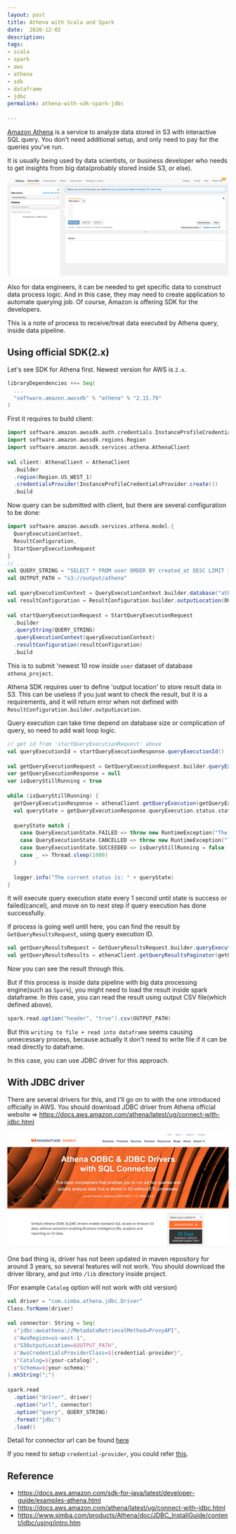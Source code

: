 ```yaml
---
layout: post
title: Athena with Scala and Spark
date:  2020-12-02
description: 
tags:
- scala
- spark
- aws
- athena
- sdk
- dataframe
- jdbc
permalink: athena-with-sdk-spark-jdbc

---
```


[Amazon Athena](https://aws.amazon.com/athena/) is a service to analyze data stored in S3 with interactive SQL query. You don't need additional setup, and only need to pay for the queries you've run.

It is usually being used by data scientists, or business developer who needs to get insights from big data(probably stored inside S3, or else).

![image](/assets/post_img/athena-with-sdk-spark-jdbc/athena-dashboard.png)

Also for data engineers, it can be needed to get specific data to construct data process logic. And in this case, they may need to create application to automate querying job. Of course, Amazon is offering SDK for the developers.

This is a note of process to receive/treat data executed by Athena query, inside data pipeline.


## Using official SDK(2.x)
Let's see SDK for Athena first. Newest version for AWS is `2.x`.

```scala
libraryDependencies ++= Seq(
  ...
  "software.amazon.awssdk" % "athena" % "2.15.79"
)
```

First it requires to build client:
```scala
import software.amazon.awssdk.auth.credentials.InstanceProfileCredentialsProvider
import software.amazon.awssdk.regions.Region
import software.amazon.awssdk.services.athena.AthenaClient

val client: AthenaClient = AthenaClient
  .builder
  .region(Region.US_WEST_1)
  .credentialsProvider(InstanceProfileCredentialsProvider.create())
  .build
```

Now query can be submitted with client, but there are several configuration to be done:
```scala
import software.amazon.awssdk.services.athena.model.{
  QueryExecutionContext, 
  ResultConfiguration, 
  StartQueryExecutionRequest
}
// ...
val QUERY_STRING = "SELECT * FROM user ORDER BY created_at DESC LIMIT 10"
val OUTPUT_PATH = "s3://output/athena"

val queryExecutionContext = QueryExecutionContext.builder.database("athena_project").build
val resultConfiguration = ResultConfiguration.builder.outputLocation(OUTPUT_PATH).build

val startQueryExecutionRequest = StartQueryExecutionRequest
  .builder
  .queryString(QUERY_STRING)
  .queryExecutionContext(queryExecutionContext)
  .resultConfiguration(resultConfiguration)
  .build

```

This is to submit 'newest 10 row inside `user` dataset of database `athena_project`.

Athena SDK requires user to define 'output location' to store result data in S3. This can be useless if you just want to check the result, but it is a requirements, and it will return error when not defined with `ResultConfiguration.builder.outputLocation`.

Query execution can take time depend on database size or complication of query, so need to add wait loop logic.

```scala
// get id from 'startQueryExecutionRequest' above
val queryExecutionId = startQueryExecutionResponse.queryExecutionId()

val getQueryExecutionRequest = GetQueryExecutionRequest.builder.queryExecutionId(queryExecutionId).build
var getQueryExecutionResponse = null
var isQueryStillRunning = true

while (isQueryStillRunning) {
  getQueryExecutionResponse = athenaClient.getQueryExecution(getQueryExecutionRequest)
  val queryState = getQueryExecutionResponse.queryExecution.status.state

  queryState match {
    case QueryExecutionState.FAILED => throw new RuntimeException("The Amazon Athena query failed to run with error message: " + getQueryExecutionResponse.queryExecution.status.stateChangeReason)
    case QueryExecutionState.CANCELLED => throw new RuntimeException("The Amazon Athena query was cancelled.")
    case QueryExecutionState.SUCCEEDED => isQueryStillRunning = false
    case _ => Thread.sleep(1000)
  }

  logger.info("The current status is: " + queryState)
}
```

It will execute query execution state every 1 second until state is success or failed(cancel), and move on to next step if query execution has done successfully.

If process is going well until here, you can find the result by `GetQueryResultsRequest`, using query execution ID.

```scala
val getQueryResultsRequest = GetQueryResultsRequest.builder.queryExecutionId(queryExecutionId).build
val getQueryResultsResults = athenaClient.getQueryResultsPaginator(getQueryResultsRequest)
```


Now you can see the result through this.

But if this process is inside data pipeline with big data processing engine(such as `Spark`), you might need to load the result inside spark dataframe. In this case, you can read the result using output CSV file(which defined above).

```scala
spark.read.option("header", "true").csv(OUTPUT_PATH)
```

But this `writing to file + read into dataframe` seems causing unnecessary process, because actually it don't need to write file if it can be read directly to dataframe.

In this case, you can use JDBC driver for this approach.


## With JDBC driver

There are several drivers for this, and I'll go on to with the one introduced officially in AWS. You should download JDBC driver from Athena official website => 
https://docs.aws.amazon.com/athena/latest/ug/connect-with-jdbc.html

![image](/assets/post_img/athena-with-sdk-spark-jdbc/athena-jdbc-simba.png)

One bad thing is, driver has not been updated in maven repository for around 3 years, so several features will not work. You should download the driver library, and put into `/lib` directory inside project.

(For example `Catalog` option will not work with old version)

```scala
val driver = "com.simba.athena.jdbc.Driver"
Class.forName(driver)

val connector: String = Seq(
  s"jdbc:awsathena://MetadataRetrievalMethod=ProxyAPI",
  s"AwsRegion=us-west-1",
  s"S3OutputLocation=$OUTPUT_PATH",
  s"AwsCredentialsProviderClass=${credential-provider}",
  s"Catalog=${your-catalog}",
  s"Schema=${your-schema}"
).mkString(";")

spark.read
  .option("driver", driver)
  .option("url", connector)
  .option("query", QUERY_STRING)
  .format("jdbc")
  .load()
```

Detail for connector url can be found [here](https://www.simba.com/products/Athena/doc/JDBC_InstallGuide/content/jdbc/ath/using/connectionurl.htm)

If you need to setup `credential-provider`, you could refer [this](https://www.simba.com/products/Athena/doc/JDBC_InstallGuide/content/jdbc/ath/options/intro-auth.htm).



## Reference
* <https://docs.aws.amazon.com/sdk-for-java/latest/developer-guide/examples-athena.html>
* <https://docs.aws.amazon.com/athena/latest/ug/connect-with-jdbc.html>
* <https://www.simba.com/products/Athena/doc/JDBC_InstallGuide/content/jdbc/using/intro.htm>



